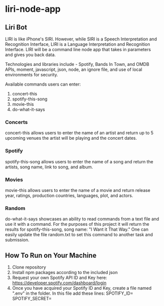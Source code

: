 # liri-node-app
## Liri Bot

LIRI is like iPhone's SIRI. However, while SIRI is a Speech Interpretation and Recognition Interface, LIRI is a Language Interpretation and Recognition Interface. LIRI will be a command line node app that takes in parameters and gives you back data.

Technologies and libraries include - Spotify, Bands In Town, and OMDB APIs, moment, javascript, json, node, an ignore file, and use of local environments for security.

Available commands users can enter:
1) concert-this
2) spotify-this-song
3) movie-this
4) do-what-it-says

### Concerts
concert-this allows users to enter the name of an artist and return up to 5 upcoming venues the artist will be playing and the concert dates.

### Spotify
spotify-this-song allows users to enter the name of a song and return the artists, song name, link to song, and album.

### Movies
movie-this allows users to enter the name of a movie and return release year, ratings, production countries, languages, plot, and actors.

### Random
do-what-it-says showcases an ability to read commands from a text file and use it with a command. For the purposes of this project it will return the results for spotify-this-song, song name: "I Want it That Way." One can easily update the file random.txt to set this command to another task and submission.

## How To Run on Your Machine
1) Clone repository
2) Install npm packages according to the included json
3) Request your own Spotify API ID and Key here: https://developer.spotify.com/dashboard/login
4) Once you have acquired your Spotify ID and Key, create a file named ".env" in the folder. 
  In this file add these lines:
  SPOTIFY_ID=<your id here>
  SPOTIFY_SECRET=<your key here>

